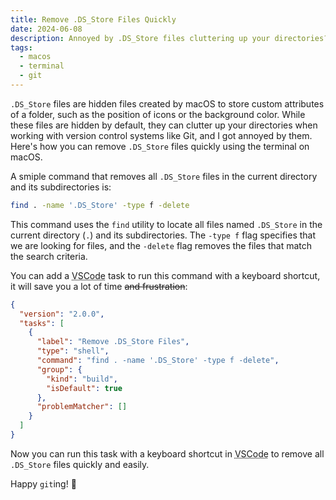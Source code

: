 ```yaml
---
title: Remove .DS_Store Files Quickly
date: 2024-06-08
description: Annoyed by .DS_Store files cluttering up your directories? Learn how to remove them quickly using the terminal on macOS.
tags:
  - macos
  - terminal
  - git
---
```


`.DS_Store` files are hidden files created by macOS to store custom attributes of a folder, such as the position of icons or the background color. While these files are hidden by default, they can clutter up your directories when working with version control systems like Git, and I got annoyed by them. Here's how you can remove `.DS_Store` files quickly using the terminal on macOS.

A smiple command that removes all `.DS_Store` files in the current directory and its subdirectories is:

```bash
find . -name '.DS_Store' -type f -delete
```

This command uses the `find` utility to locate all files named `.DS_Store` in the current directory (`.`) and its subdirectories. The `-type f` flag specifies that we are looking for files, and the `-delete` flag removes the files that match the search criteria.

You can add a <abbr title="Visual Studio Code">VSCode</abbr> task to run this command with a keyboard shortcut, it will save you a lot of time ~~and frustration~~:

```json
{
  "version": "2.0.0",
  "tasks": [
    {
      "label": "Remove .DS_Store Files",
      "type": "shell",
      "command": "find . -name '.DS_Store' -type f -delete",
      "group": {
        "kind": "build",
        "isDefault": true
      },
      "problemMatcher": []
    }
  ]
}
```

Now you can run this task with a keyboard shortcut in <abbr title="Visual Studio Code">VSCode</abbr> to remove all `.DS_Store` files quickly and easily.

Happy `git`ing! :rocket:
